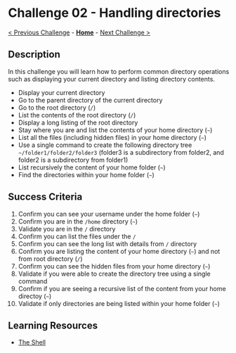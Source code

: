 # Challenge 02 - Handling directories

[< Previous Challenge](./Challenge-01.md) - **[Home](../README.md)** - [Next Challenge >](./Challenge-03.md)

## Description

In this challenge you will learn how to perform common directory operations such as displaying your current directory and listing directory contents.

- Display your current directory
- Go to the parent directory of the current directory
- Go to the root directory (`/`)
- List the contents of the root directory (`/`)
- Display a long listing of the root directory
- Stay where you are and list the contents of your home directory (`~`)
- List all the files (including hidden files) in your home directory (`~`)
- Use a single command to create the following directory tree `~/folder1/folder2/folder3` (folder3 is a subdirectory from folder2, and folder2 is a subdirectory from folder1)
- List recursively the content of your home folder (`~`)
- Find the directories within your home folder  (`~`)

## Success Criteria

1. Confirm you can see your username under the home folder (`~`)
2. Confirm you are in the `/home` directory (`~`)
3. Validate you are in the `/` directory
4. Confirm you can list the files under the `/`
5. Confirm you can see the long list with details from `/` directory
6. Confirm you are listing the content of your home directory (`~`) and not from root directory (`/`)
7. Confirm you can see the hidden files from your home directory (`~`)
8. Validate if you were able to create the directory tree using a single command
9. Confirm if you are seeing a recursive list of the content from your home directoy (`~`)
10. Validate if only directories are being listed within your home folder (`~`)

## Learning Resources

- [The Shell](https://linuxjourney.com/lesson/the-shell)

